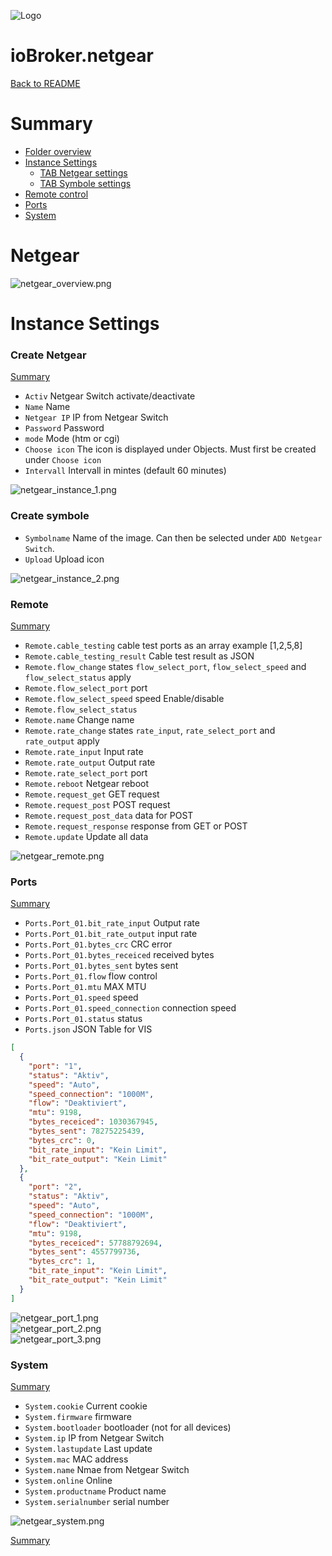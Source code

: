 ![Logo](../../admin/netgear.png)

# ioBroker.netgear

[Back to README](/README.md)

# Summary

-   [Folder overview](#netgear)
-   [Instance Settings](#instance-settings)
    -   [TAB Netgear settings](#create-netgear)
    -   [TAB Symbole settings](#create-symbole)
-   [Remote control](#remote)
-   [Ports](#ports)
-   [System](#system)

# Netgear

![netgear_overview.png](img/netgear_overview.png)

# Instance Settings

### Create Netgear

[Summary](#summary)

-   `Activ` Netgear Switch activate/deactivate
-   `Name` Name
-   `Netgear IP` IP from Netgear Switch
-   `Password` Password
-   `mode` Mode (htm or cgi)
-   `Choose icon` The icon is displayed under Objects. Must first be created under `Choose icon`
-   `Intervall` Intervall in mintes (default 60 minutes)

![netgear_instance_1.png](img/netgear_instance_1.png)

### Create symbole

-   `Symbolname` Name of the image. Can then be selected under `ADD Netgear Switch`.
-   `Upload` Upload icon

![netgear_instance_2.png](img/netgear_instance_2.png)

### Remote

[Summary](#summary)

-   `Remote.cable_testing` cable test ports as an array example [1,2,5,8]
-   `Remote.cable_testing_result` Cable test result as JSON
-   `Remote.flow_change` states `flow_select_port`, `flow_select_speed` and `flow_select_status` apply
-   `Remote.flow_select_port` port
-   `Remote.flow_select_speed` speed Enable/disable
-   `Remote.flow_select_status`
-   `Remote.name` Change name
-   `Remote.rate_change` states `rate_input`, `rate_select_port` and `rate_output` apply
-   `Remote.rate_input` Input rate
-   `Remote.rate_output` Output rate
-   `Remote.rate_select_port` port
-   `Remote.reboot` Netgear reboot
-   `Remote.request_get` GET request
-   `Remote.request_post` POST request
-   `Remote.request_post_data` data for POST
-   `Remote.request_response` response from GET or POST
-   `Remote.update` Update all data

![netgear_remote.png](img/netgear_remote.png)

### Ports

[Summary](#summary)

-   `Ports.Port_01.bit_rate_input` Output rate
-   `Ports.Port_01.bit_rate_output` input rate
-   `Ports.Port_01.bytes_crc` CRC error
-   `Ports.Port_01.bytes_receiced` received bytes
-   `Ports.Port_01.bytes_sent` bytes sent
-   `Ports.Port_01.flow` flow control
-   `Ports.Port_01.mtu` MAX MTU
-   `Ports.Port_01.speed` speed
-   `Ports.Port_01.speed_connection` connection speed
-   `Ports.Port_01.status` status
-   `Ports.json` JSON Table for VIS

```JSON
[
  {
    "port": "1",
    "status": "Aktiv",
    "speed": "Auto",
    "speed_connection": "1000M",
    "flow": "Deaktiviert",
    "mtu": 9198,
    "bytes_receiced": 1030367945,
    "bytes_sent": 78275225439,
    "bytes_crc": 0,
    "bit_rate_input": "Kein Limit",
    "bit_rate_output": "Kein Limit"
  },
  {
    "port": "2",
    "status": "Aktiv",
    "speed": "Auto",
    "speed_connection": "1000M",
    "flow": "Deaktiviert",
    "mtu": 9198,
    "bytes_receiced": 57788792694,
    "bytes_sent": 4557799736,
    "bytes_crc": 1,
    "bit_rate_input": "Kein Limit",
    "bit_rate_output": "Kein Limit"
  }
]
```

![netgear_port_1.png](img/netgear_port_1.png)</br>
![netgear_port_2.png](img/netgear_port_2.png)</br>
![netgear_port_3.png](img/netgear_port_3.png)</br>

### System

[Summary](#summary)

-   `System.cookie` Current cookie
-   `System.firmware` firmware
-   `System.bootloader` bootloader (not for all devices)
-   `System.ip` IP from Netgear Switch
-   `System.lastupdate` Last update
-   `System.mac` MAC address
-   `System.name` Nmae from Netgear Switch
-   `System.online` Online
-   `System.productname` Product name
-   `System.serialnumber` serial number

![netgear_system.png](img/netgear_system.png)

[Summary](#summary)

